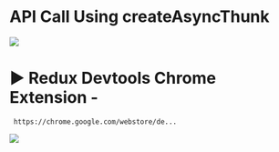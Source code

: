 # API Call Using createAsyncThunk 

<image src="./result.png">

# ► Redux Devtools Chrome Extension -
```
 https://chrome.google.com/webstore/de...

 ```
 <image src="./result2.png">